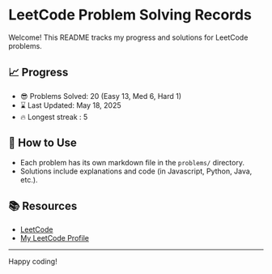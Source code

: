 # LeetCode Problem Solving Records

Welcome! This README tracks my progress and solutions for LeetCode problems.

## 📈 Progress

- 😎 Problems Solved: 20 (Easy 13, Med 6, Hard 1)
- ⌛️ Last Updated: May 18, 2025
- 🔥 Longest streak : 5

## 🚀 How to Use

- Each problem has its own markdown file in the `problems/` directory.
- Solutions include explanations and code (in Javascript, Python, Java, etc.).

## 📚 Resources

- [LeetCode](https://leetcode.com/)
- [My LeetCode Profile](https://leetcode.com/u/tonidevvn/)

---

Happy coding!